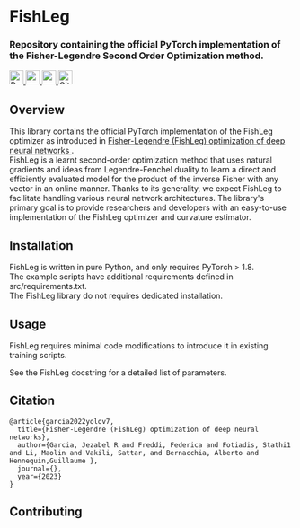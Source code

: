 <h1>FishLeg</h1>

<h3>Repository containing the official PyTorch implementation of the Fisher-Legendre Second Order Optimization method. </h3>

<p>
    <a href="https://mtkresearch.github.io/FishLeg/">
        <img alt="Documentation" src="https://img.shields.io/badge/documentation-informational?&style=for-the-badge&logo=read-the-docs" height=25>
    </a>
    <a href="https://github.com/mtkresearch/FishLeg/issues">
        <img src="https://img.shields.io/badge/technical%20support-red?style=for-the-badge&logo=github" height=25>
    </a>
    <a href="https://github.com/mtkresearch/FishLeg/issues">
        <img src="https://img.shields.io/badge/release-v1.0-blue?style=for-the-badge" height=25>
    </a>
    <a href="https://github.com/mtkresearch/FishLeg/blob/main/LICENSE">
        <img alt="GitHub" src="https://img.shields.io/badge/License-apache--2.0-red?style=for-the-badge" height=25>
    </a>
 <!--    [![arxiv.org](http://img.shields.io/badge/cs.CV-arXivnumber.svg)](https://openreview.net/pdf?id=c9lAOPvQHS)
    <a> -->
    </a>
</p>

## Overview
This library contains the official PyTorch implementation of the FishLeg optimizer as introduced in [Fisher-Legendre (FishLeg) optimization of deep neural networks ](https://openreview.net/pdf?id=c9lAOPvQHS).<br />
FishLeg is a learnt second-order optimization method that uses natural gradients and ideas from Legendre-Fenchel duality to learn a direct and efficiently evaluated model for the product of the inverse Fisher with any vector in an online manner. Thanks to its generality, we expect FishLeg to facilitate handling various neural network architectures. The library's primary goal is to provide researchers and developers with an easy-to-use implementation of the FishLeg optimizer and curvature estimator.
## Installation
FishLeg is written in pure Python, and only requires PyTorch > 1.8.<br />
The example scripts have additional requirements defined in src/requirements.txt.<br />
The FishLeg library do not requires dedicated installation. <br />

## Usage
FishLeg requires minimal code modifications to introduce it in existing training scripts. 

See the FishLeg docstring for a detailed list of parameters.
 

## Citation
```
@article{garcia2022yolov7,
  title={Fisher-Legendre (FishLeg) optimization of deep neural networks},
  author={Garcia, Jezabel R and Freddi, Federica and Fotiadis, Stathi1 and Li, Maolin and Vakili, Sattar, and Bernacchia, Alberto and Hennequin,Guillaume },
  journal={},
  year={2023}
}
```

## Contributing
